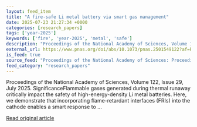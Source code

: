 ```yaml
---
layout: feed_item
title: "A fire-safe Li metal battery via smart gas management"
date: 2025-07-23 21:27:34 +0000
categories: [research_papers]
tags: ['year-2025']
keywords: ['fire', 'year-2025', 'metal', 'safe']
description: "Proceedings of the National Academy of Sciences, Volume 122, Issue 29, July 2025"
external_url: https://www.pnas.org/doi/abs/10.1073/pnas.2501549122?af=R
is_feed: true
source_feed: "Proceedings of the National Academy of Sciences: Proceedings of the National Academy of Sciences: Table of Contents"
feed_category: "research_papers"
---
```


Proceedings of the National Academy of Sciences, Volume 122, Issue 29, July 2025. SignificanceFlammable gases generated during thermal runaway critically impact the safety of high-energy-density Li metal batteries. Here, we demonstrate that incorporating flame-retardant interfaces (FRIs) into the cathode enables a smart response to ...

[Read original article](https://www.pnas.org/doi/abs/10.1073/pnas.2501549122?af=R)
